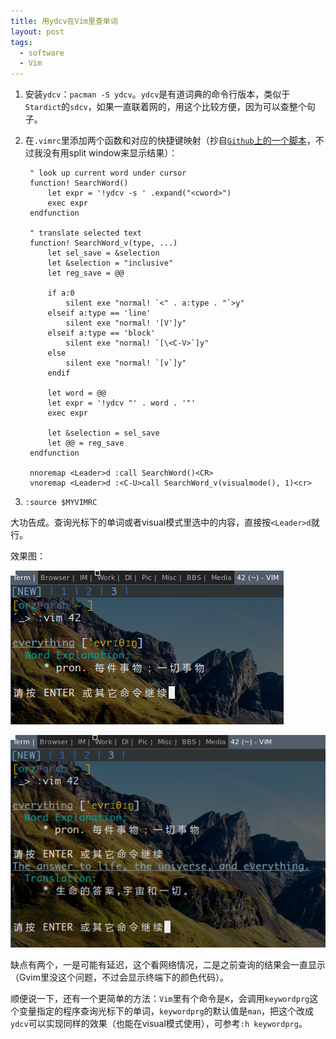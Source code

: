 ```yaml
---
title: 用ydcv在Vim里查单词
layout: post
tags:
  - software
  - Vim
---
```


1. 安装`ydcv`：`pacman -S ydcv`。`ydcv`是有道词典的命令行版本，类似于`Stardict`的`sdcv`，如果一直联着网的，用这个比较方便，因为可以查整个句子。

2. 在`.vimrc`里添加两个函数和对应的快捷键映射（抄自[`Github`上的一个脚本](https://github.com/gudezhi/vimfiles/blob/master/plugin/sdcv.vim)，不过我没有用split window来显示结果）：

        " look up current word under cursor
        function! SearchWord()
            let expr = '!ydcv -s ' .expand("<cword>")
            exec expr
        endfunction
            
        " translate selected text
        function! SearchWord_v(type, ...)
            let sel_save = &selection
            let &selection = "inclusive"
            let reg_save = @@
                
            if a:0
                silent exe "normal! `<" . a:type . "`>y"
            elseif a:type == 'line'
                silent exe "normal! '[V']y"
            elseif a:type == 'block'
                silent exe "normal! `[\<C-V>`]y"
            else
                silent exe "normal! `[v`]y"
            endif
                 
            let word = @@
            let expr = '!ydcv "' . word . '"'
            exec expr
                
            let &selection = sel_save
            let @@ = reg_save
        endfunction
                
        nnoremap <Leader>d :call SearchWord()<CR>
        vnoremap <Leader>d :<C-U>call SearchWord_v(visualmode(), 1)<cr>

3. `:source $MYVIMRC`

大功告成。查询光标下的单词或者visual模式里选中的内容，直接按`<Leader>d`就行。

效果图：

![查单词](/img/word.png "查单词")

![查句子](/img/sentence.png "查句子")

缺点有两个，一是可能有延迟，这个看网络情况，二是之前查询的结果会一直显示（Gvim里没这个问题，不过会显示终端下的颜色代码）。

顺便说一下，还有一个更简单的方法：`Vim`里有个命令是`K`，会调用`keywordprg`这个变量指定的程序查询光标下的单词，`keywordprg`的默认值是`man`，把这个改成`ydcv`可以实现同样的效果（也能在visual模式使用），可参考`:h keywordprg`。
